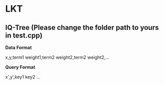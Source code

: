 # LKT
## IQ-Tree (Please change the folder path to yours in test.cpp)
**Data Format**

x,y,term1 weight1,term2 weight2,term2 weight2,...

**Query Format**

x',y',key1 key2 ...
